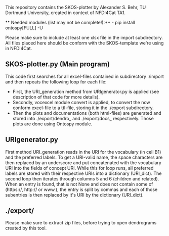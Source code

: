 This repository contains the SKOS-plotter by Alexander S. Behr, TU Dortmund University, created in context of NFDI4Cat TA1.

** Needed modules (list may not be complete!):**
	- pip install ontospy[FULL] -U

Please make sure to include at least one xlsx file in the import subdirectory. 
All files placed here should be conform with the SKOS-template we're using in NFDI4Cat.

## SKOS-plotter.py (Main program)
This code first searches for all excel-files contained in subdirectory ./import and then repeats the following loop for each file:
- First, the URI_generation method from URIgenerator.py is applied 
(see description of that code for more details). 
- Secondly, vocexcel module convert is applied, to convert the now conform excel-file
to a ttl-file, storing it in the ./export subdirectory.
- Then the plots and documentations (both html-files) are generated and stored 
into ./export/dendro_<Excel-file-name> and ./export/docs_<Excel-file-name> respectively.
Those plots are done using Ontospy module.

## URIgenerator.py
First method URI_generation reads in the URI for the vocabulary (in cell B1) 
and the preferred labels. To get a URI-valid name, the space characters are 
then replaced by an underscore and put concatenated with the vocabulary URI 
into the fields of concept URI. While this for loop runs, all preferred labels 
are stored with their respective URIs into a dictionary (URI_dict).
The second loop then iterates through columns 5 and 6 (children and related).
When an entry is found, that is not None and does not contain some of 
(https://, http:// or www.), the entry is split by commas and each of those 
subentries is then replaced by it's URI by the dictionary (URI_dict).


## ./export/
Please make sure to extract zip files, before trying to open dendrograms created by this tool.